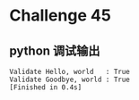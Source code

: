 # Challenge 45
## python 调试输出
    Validate Hello, world   : True  
    Validate Goodbye, world : True  
    [Finished in 0.4s]  